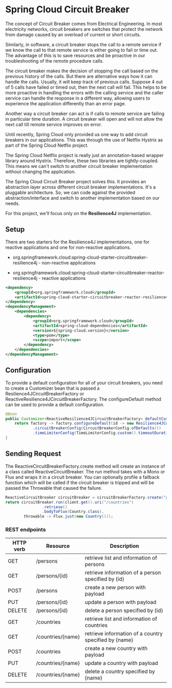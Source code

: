 # Spring Cloud Circuit Breaker

The concept of Circuit Breaker comes from Electrical Engineering. In most electricity networks, circuit breakers are switches that protect the network from damage caused by an overload of current or short circuits.

Similarly, in software, a circuit breaker stops the call to a remote service if we know the call to that remote service is either going to fail or time out. The advantage of this is to save resources and be proactive in our troubleshooting of the remote procedure calls.

The circuit breaker makes the decision of stopping the call based on the previous history of the calls. But there are alternative ways how it can handle the calls. Usually, it will keep track of previous calls. Suppose 4 out of 5 calls have failed or timed out, then the next call will fail. This helps to be more proactive in handling the errors with the calling service and the caller service can handle the response in a different way, allowing users to experience the application differently than an error page.

Another way a circuit breaker can act is if calls to remote service are failing in particular time duration.  A circuit breaker will open and will not allow the next call till remote service improves on error.

Until recently, Spring Cloud only provided us one way to add circuit breakers in our applications. This was through the use of Netflix Hystrix as part of the Spring Cloud Netflix project.

The Spring Cloud Netflix project is really just an annotation-based wrapper library around Hystrix. Therefore, these two libraries are tightly-coupled. This means we can't switch to another circuit breaker implementation without changing the application.

The Spring Cloud Circuit Breaker project solves this. It provides an abstraction layer across different circuit breaker implementations. It's a pluggable architecture. So, we can code against the provided abstraction/interface and switch to another implementation based on our needs.

For this project, we'll focus only on the **Resilience4J** implementation.

## Setup

There are two starters for the Resilience4J implementations, one for reactive applications and one for non-reactive applications.

- org.springframework.cloud:spring-cloud-starter-circuitbreaker-resilience4j - non-reactive applications

- org.springframework.cloud:spring-cloud-starter-circuitbreaker-reactor-resilience4j - reactive applications

```xml
<dependency>
    <groupId>org.springframework.cloud</groupId>
    <artifactId>spring-cloud-starter-circuitbreaker-reactor-resilience4j</artifactId>
</dependency>
<dependencyManagement>
    <dependencies>
        <dependency>
            <groupId>org.springframework.cloud</groupId>
            <artifactId>spring-cloud-dependencies</artifactId>
            <version>${spring-cloud.version}</version>
            <type>pom</type>
            <scope>import</scope>
        </dependency>
    </dependencies>
</dependencyManagement>
```


## Configuration

To provide a default configuration for all of your circuit breakers, you need to create a Customizer bean that is passed a Resilience4JCircuitBreakerFactory or ReactiveResilience4JCircuitBreakerFactory. The configureDefault method can be used to provide a default configuration.

```java
@Bean
public Customizer<ReactiveResilience4JCircuitBreakerFactory> defaultCustomizer() {
    return factory -> factory.configureDefault(id -> new Resilience4JConfigBuilder(id)
            .circuitBreakerConfig(CircuitBreakerConfig.ofDefaults())
            .timeLimiterConfig(TimeLimiterConfig.custom().timeoutDuration(Duration.ofSeconds(5)).build()).build());
}
```

## Sending Request

The ReactiveCircuitBreakerFactory.create method will create an instance of a class called ReactiveCircuitBreaker. The run method takes with a Mono or Flux and wraps it in a circuit breaker. 
You can optionally profile a fallback function which will be called if the circuit breaker is tripped and will be passed the Throwable that caused the failure.

```java
ReactiveCircuitBreaker circuitBreaker = circuitBreakerFactory.create("getCountries");
return circuitBreaker.run(client.get().uri("/countries")
                .retrieve()
                .bodyToFlux(Country.class),
        throwable -> Flux.just(new Country()));
```

### REST endpoints

| HTTP verb | Resource  | Description
|----|---|---|
|  GET  | /persons  | retrieve list and information of persons  
|  GET |  /persons/{id} | retrieve information of a person specified by {id}
|  POST | /persons  | create a new person with payload  
|  PUT   |  /persons/{id} | update a person with payload   
|  DELETE   | /persons/{id}  |  delete a person specified by {id} 
|  GET  | /countries  | retrieve list and information of countries  
|  GET |  /countries/{name} | retrieve information of a country specified by {name} 
|  POST | /countries  | create a new country with payload  
|  PUT   |  /countries/{name} | update a country with payload   
|  DELETE   | /countries/{name}  |  delete a country specified by {name} 
